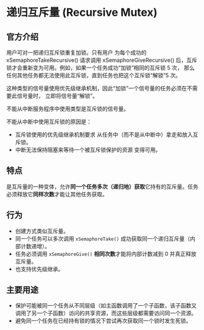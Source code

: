 # 递归互斥量 (Recursive Mutex)

## 官方介绍

用户可对一把递归互斥锁重复加锁。只有用户 为每个成功的 xSemaphoreTakeRecursive() 请求调用 xSemaphoreGiveRecursive() 后，互斥锁才会重新变为可用。例如，如果一个任务成功“加锁”相同的互斥锁 5 次， 那么任何其他任务都无法使用此互斥锁，直到任务也把这个互斥锁“解锁”5 次。

这种类型的信号量使用优先级继承机制，因此“加锁”一个信号量的任务必须在不需要此信号量时， 立即将信号量“解锁”。

不能从中断服务程序中使用类型是互斥锁的信号量。

不能从中断中使用互斥锁的原因是：

-   互斥锁使用的优先级继承机制要求 从任务中（而不是从中断中）拿走和放入互斥锁。
-   中断无法保持阻塞来等待一个被互斥锁保护的资源 变得可用。



## 特点

是互斥量的一种变体，允许**同一个任务多次（递归地）获取**它持有的互斥量。任务必须释放它**同样次数**才能让其他任务获取。



## 行为

*   创建方式类似互斥量。
*   同一个任务可以多次调用 `xSemaphoreTake()` 成功获取同一个递归互斥量（内部计数递增）。
*   任务必须调用 `xSemaphoreGive()` **相同次数**才能将内部计数减到 0 并真正释放互斥量。
*   也支持优先级继承。



## 主要用途

*   保护可能被同一个任务从不同层级（如主函数调用了一个子函数，该子函数又调用了另一个子函数）访问的共享资源，而这些层级都需要访问同一个资源。
*   避免同一个任务在已经持有锁的情况下尝试再次获取同一个锁时发生死锁。